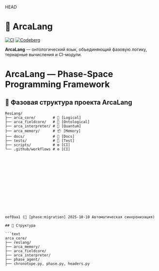 HEAD
# 🌌 ArcaLang

[![CI](https://github.com/XerxFav/XerxFav-ResLangCore/actions/workflows/test.yml/badge.svg)](https://github.com/XerxFav/XerxFav-ResLangCore/actions)
[![Codeberg](https://codeberg.org/XerxFav/XerxFav-ResLangCore/badges/main/pipeline.svg)](https://codeberg.org/XerxFav/XerxFav-ResLangCore)

**ArcaLang** — онтологический язык, объединяющий фазовую логику, тернарные вычисления и CI-модули.


# ArcaLang — Phase-Space Programming Framework
## 🧭 Фазовая структура проекта ArcaLang
```text
ResLang/
├── arca_core/        # 🔢 [Logical]
├── arca_fieldcore/   # 🧩 [Ontological]
├── arca_interpreter/ # 🧬 [Quantum]
├── arca_memory/      # 📦 [Memory]
├── docs/             # 📜 [Docs]
├── tests/            # 🧪 [Test]
├── scripts/          # ⚙️ [CI]
└── .github/workflows # ⚙️ [CI]















eef0aa1 (🧩 [phase:migration] 2025-10-10 Автоматическая синхронизация)

## 🧠 Структура

```text
arca_core/
├── reslang/
├── arca_memory/
├── arca_fieldcore/
├── arca_interpreter/
├── phase_agent/
├── chronotope.py, phase.py, headers.py
